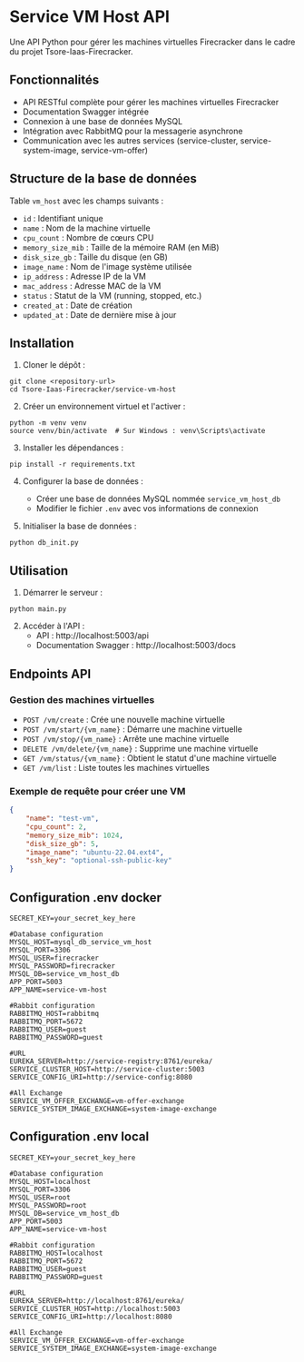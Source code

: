 # Service VM Host API

Une API Python pour gérer les machines virtuelles Firecracker dans le cadre du projet Tsore-Iaas-Firecracker.

## Fonctionnalités

- API RESTful complète pour gérer les machines virtuelles Firecracker
- Documentation Swagger intégrée
- Connexion à une base de données MySQL
- Intégration avec RabbitMQ pour la messagerie asynchrone
- Communication avec les autres services (service-cluster, service-system-image, service-vm-offer)

## Structure de la base de données

Table `vm_host` avec les champs suivants :
- `id` : Identifiant unique
- `name` : Nom de la machine virtuelle
- `cpu_count` : Nombre de cœurs CPU
- `memory_size_mib` : Taille de la mémoire RAM (en MiB)
- `disk_size_gb` : Taille du disque (en GB)
- `image_name` : Nom de l'image système utilisée
- `ip_address` : Adresse IP de la VM
- `mac_address` : Adresse MAC de la VM
- `status` : Statut de la VM (running, stopped, etc.)
- `created_at` : Date de création
- `updated_at` : Date de dernière mise à jour

## Installation

1. Cloner le dépôt :
```
git clone <repository-url>
cd Tsore-Iaas-Firecracker/service-vm-host
```

2. Créer un environnement virtuel et l'activer :
```
python -m venv venv
source venv/bin/activate  # Sur Windows : venv\Scripts\activate
```

3. Installer les dépendances :
```
pip install -r requirements.txt
```

4. Configurer la base de données :
   - Créer une base de données MySQL nommée `service_vm_host_db`
   - Modifier le fichier `.env` avec vos informations de connexion

5. Initialiser la base de données :
```
python db_init.py
```

## Utilisation

1. Démarrer le serveur :
```
python main.py
```

2. Accéder à l'API :
   - API : http://localhost:5003/api
   - Documentation Swagger : http://localhost:5003/docs

## Endpoints API

### Gestion des machines virtuelles
- `POST /vm/create` : Crée une nouvelle machine virtuelle
- `POST /vm/start/{vm_name}` : Démarre une machine virtuelle
- `POST /vm/stop/{vm_name}` : Arrête une machine virtuelle
- `DELETE /vm/delete/{vm_name}` : Supprime une machine virtuelle
- `GET /vm/status/{vm_name}` : Obtient le statut d'une machine virtuelle
- `GET /vm/list` : Liste toutes les machines virtuelles

### Exemple de requête pour créer une VM
```json
{
    "name": "test-vm",
    "cpu_count": 2,
    "memory_size_mib": 1024,
    "disk_size_gb": 5,
    "image_name": "ubuntu-22.04.ext4",
    "ssh_key": "optional-ssh-public-key"
}
```

## Configuration .env docker

```
SECRET_KEY=your_secret_key_here

#Database configuration
MYSQL_HOST=mysql_db_service_vm_host
MYSQL_PORT=3306
MYSQL_USER=firecracker
MYSQL_PASSWORD=firecracker
MYSQL_DB=service_vm_host_db
APP_PORT=5003
APP_NAME=service-vm-host

#Rabbit configuration
RABBITMQ_HOST=rabbitmq
RABBITMQ_PORT=5672
RABBITMQ_USER=guest
RABBITMQ_PASSWORD=guest

#URL
EUREKA_SERVER=http://service-registry:8761/eureka/
SERVICE_CLUSTER_HOST=http://service-cluster:5003
SERVICE_CONFIG_URI=http://service-config:8080

#All Exchange
SERVICE_VM_OFFER_EXCHANGE=vm-offer-exchange
SERVICE_SYSTEM_IMAGE_EXCHANGE=system-image-exchange
```

## Configuration .env local

```
SECRET_KEY=your_secret_key_here

#Database configuration
MYSQL_HOST=localhost
MYSQL_PORT=3306
MYSQL_USER=root
MYSQL_PASSWORD=root
MYSQL_DB=service_vm_host_db
APP_PORT=5003
APP_NAME=service-vm-host

#Rabbit configuration
RABBITMQ_HOST=localhost
RABBITMQ_PORT=5672
RABBITMQ_USER=guest
RABBITMQ_PASSWORD=guest

#URL
EUREKA_SERVER=http://localhost:8761/eureka/
SERVICE_CLUSTER_HOST=http://localhost:5003
SERVICE_CONFIG_URI=http://localhost:8080

#All Exchange
SERVICE_VM_OFFER_EXCHANGE=vm-offer-exchange
SERVICE_SYSTEM_IMAGE_EXCHANGE=system-image-exchange
```
